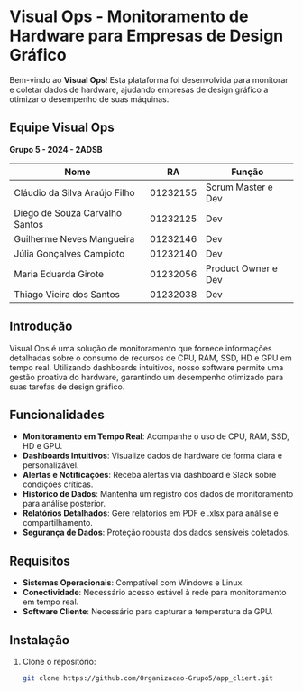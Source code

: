 # Visual Ops - Monitoramento de Hardware para Empresas de Design Gráfico

Bem-vindo ao **Visual Ops**! Esta plataforma foi desenvolvida para monitorar e coletar dados de hardware, ajudando empresas de design gráfico a otimizar o desempenho de suas máquinas.

## Equipe Visual Ops

**Grupo 5 - 2024 - 2ADSB**

| Nome                          | RA        | Função                  |
|-------------------------------|-----------|-------------------------|
| Cláudio da Silva Araújo Filho | 01232155  | Scrum Master e Dev      |
| Diego de Souza Carvalho Santos| 01232125  | Dev                     |
| Guilherme Neves Mangueira     | 01232146  | Dev                     |
| Júlia Gonçalves Campioto      | 01232140  | Dev                     |
| Maria Eduarda Girote          | 01232056  | Product Owner e Dev     |
| Thiago Vieira dos Santos      | 01232038  | Dev                     |

## Introdução

Visual Ops é uma solução de monitoramento que fornece informações detalhadas sobre o consumo de recursos de CPU, RAM, SSD, HD e GPU em tempo real. Utilizando dashboards intuitivos, nosso software permite uma gestão proativa do hardware, garantindo um desempenho otimizado para suas tarefas de design gráfico.

## Funcionalidades

- **Monitoramento em Tempo Real**: Acompanhe o uso de CPU, RAM, SSD, HD e GPU.
- **Dashboards Intuitivos**: Visualize dados de hardware de forma clara e personalizável.
- **Alertas e Notificações**: Receba alertas via dashboard e Slack sobre condições críticas.
- **Histórico de Dados**: Mantenha um registro dos dados de monitoramento para análise posterior.
- **Relatórios Detalhados**: Gere relatórios em PDF e .xlsx para análise e compartilhamento.
- **Segurança de Dados**: Proteção robusta dos dados sensíveis coletados.

## Requisitos

- **Sistemas Operacionais**: Compatível com Windows e Linux.
- **Conectividade**: Necessário acesso estável à rede para monitoramento em tempo real.
- **Software Cliente**: Necessário para capturar a temperatura da GPU.

## Instalação

1. Clone o repositório:
   ```bash
   git clone https://github.com/Organizacao-Grupo5/app_client.git
